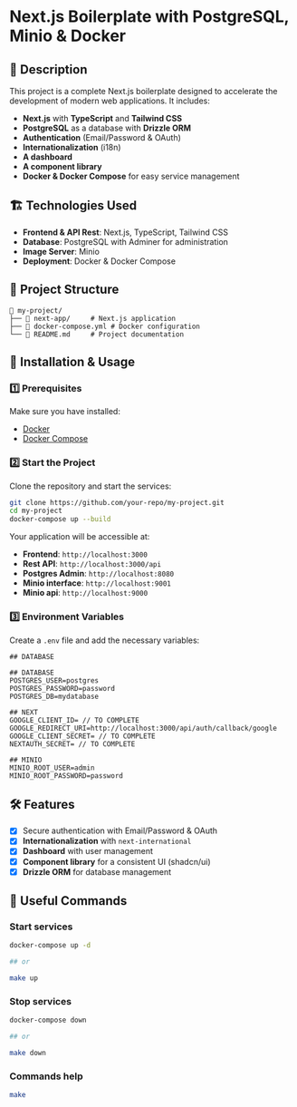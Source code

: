 # Next.js Boilerplate with PostgreSQL, Minio & Docker

## 🚀 Description
This project is a complete Next.js boilerplate designed to accelerate the development of modern web applications. It includes:

- **Next.js** with **TypeScript** and **Tailwind CSS**
- **PostgreSQL** as a database with **Drizzle ORM**
- **Authentication** (Email/Password & OAuth)
- **Internationalization** (i18n)
- **A dashboard**
- **A component library**
- **Docker & Docker Compose** for easy service management

## 🏗 Technologies Used

- **Frontend & API Rest**: Next.js, TypeScript, Tailwind CSS
- **Database**: PostgreSQL with Adminer for administration
- **Image Server**: Minio
- **Deployment**: Docker & Docker Compose


## 📂 Project Structure

```
📂 my-project/
├── 📂 next-app/     # Next.js application
├── 📜 docker-compose.yml # Docker configuration
└── 📜 README.md     # Project documentation
```

## 🔧 Installation & Usage

### 1️⃣ Prerequisites
Make sure you have installed:
- [Docker](https://www.docker.com/)
- [Docker Compose](https://docs.docker.com/compose/)

### 2️⃣ Start the Project

Clone the repository and start the services:

```bash
git clone https://github.com/your-repo/my-project.git
cd my-project
docker-compose up --build
```

Your application will be accessible at:
- **Frontend**: `http://localhost:3000`
- **Rest API**: `http://localhost:3000/api`
- **Postgres Admin**: `http://localhost:8080`
- **Minio interface**: `http://localhost:9001`
- **Minio api**: `http://localhost:9000`

### 3️⃣ Environment Variables

Create a `.env` file and add the necessary variables:

```
## DATABASE

## DATABASE
POSTGRES_USER=postgres
POSTGRES_PASSWORD=password
POSTGRES_DB=mydatabase

## NEXT
GOOGLE_CLIENT_ID= // TO COMPLETE
GOOGLE_REDIRECT_URI=http://localhost:3000/api/auth/callback/google
GOOGLE_CLIENT_SECRET= // TO COMPLETE
NEXTAUTH_SECRET= // TO COMPLETE

## MINIO
MINIO_ROOT_USER=admin
MINIO_ROOT_PASSWORD=password
```

## 🛠 Features

- [x] Secure authentication with Email/Password & OAuth
- [x] **Internationalization** with `next-international`
- [x] **Dashboard** with user management
- [x] **Component library** for a consistent UI (shadcn/ui)
- [x] **Drizzle ORM** for database management

## 📜 Useful Commands

### Start services
```bash
docker-compose up -d

## or

make up
```

### Stop services
```bash
docker-compose down

## or

make down
```

### Commands help
```bash
make
```